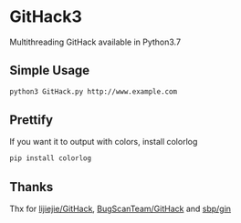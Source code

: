 # GitHack3
Multithreading GitHack available in Python3.7
## Simple Usage
```bash
python3 GitHack.py http://www.example.com
```
## Prettify
If you want it to output with colors, install colorlog
```bash
pip install colorlog
```
## Thanks
Thx for [lijiejie/GitHack](https://github.com/lijiejie/GitHack), [BugScanTeam/GitHack](https://github.com/BugScanTeam/GitHack) and [sbp/gin](https://github.com/sbp/gin)
